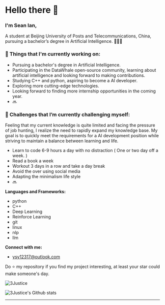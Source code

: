 # Hello there 👋 

### I'm Sean Ian, 

A student at Beijing University of Posts and Telecommunications, China, pursuing a bachelor’s degree in Artificial Intelligence. 👨🏻‍💻 


### 💼  Things that I'm currently working on: 
* Pursuing a bachelor's degree in Artificial Intelligence.
* Participating in the DataWhale open-source community, learning about artificial intelligence and looking forward to making contributions.
* Studying C++ and python, aspiring to become a AI developer.
* Exploring more cutting-edge technologies.  
* Looking forward to finding more internship opportunities in the coming year.
* 🔜

### 🌱 Challenges that I’m currently challenging myself:
Feeling that my current knowledge is quite limited and facing the pressure of job hunting, I realize the need to rapidly expand my knowledge base. My goal is to quickly meet the requirements for a AI development position while striving to maintain a balance between learning and life.

* Learn to code 6-9 hours a day with no distraction ( One or two day off a week. ) 
* Read a book a week
* Workout 3 days in a row and take a day break 
* Avoid the over using social media
* Adapting the minimalism life style
* 🔜

 
 **Languages and Frameworks:**
* python
* C++
* Deep Learning
* Reinforce Learning
* git
* linux
* nlp
* llm

**Connect with me:**
* ysy12317@outlook.com


Do ⭐ my repository if you find my project interesting, at least your star could make someone's day.  

<img src="https://komarev.com/ghpvc/?username=3Justice" alt="3Justice" />

![3Justice's Github stats](https://github-readme-stats.vercel.app/api?username=3Justice&show_icons=true)

---
